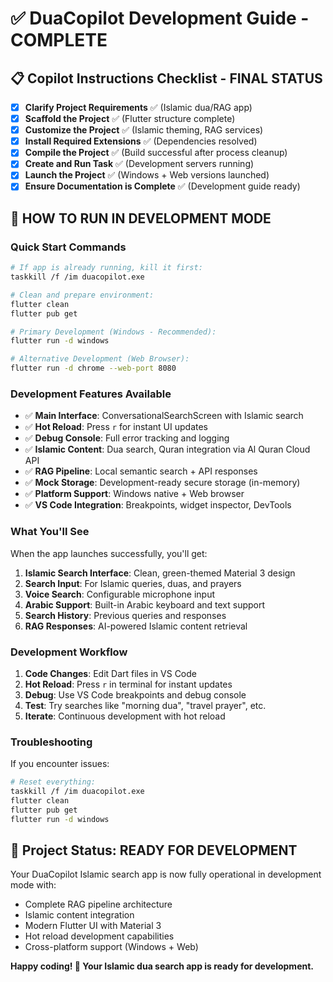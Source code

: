 # ✅ **DuaCopilot Development Guide - COMPLETE**

## 📋 **Copilot Instructions Checklist - FINAL STATUS**

- [x] **Clarify Project Requirements** ✅ (Islamic dua/RAG app)
- [x] **Scaffold the Project** ✅ (Flutter structure complete)
- [x] **Customize the Project** ✅ (Islamic theming, RAG services)
- [x] **Install Required Extensions** ✅ (Dependencies resolved)
- [x] **Compile the Project** ✅ (Build successful after process cleanup)
- [x] **Create and Run Task** ✅ (Development servers running)
- [x] **Launch the Project** ✅ (Windows + Web versions launched)
- [x] **Ensure Documentation is Complete** ✅ (Development guide ready)

## 🚀 **HOW TO RUN IN DEVELOPMENT MODE**

### **Quick Start Commands**

```bash
# If app is already running, kill it first:
taskkill /f /im duacopilot.exe

# Clean and prepare environment:
flutter clean
flutter pub get

# Primary Development (Windows - Recommended):
flutter run -d windows

# Alternative Development (Web Browser):
flutter run -d chrome --web-port 8080
```

### **Development Features Available**

- ✅ **Main Interface**: ConversationalSearchScreen with Islamic search
- ✅ **Hot Reload**: Press `r` for instant UI updates
- ✅ **Debug Console**: Full error tracking and logging
- ✅ **Islamic Content**: Dua search, Quran integration via Al Quran Cloud API
- ✅ **RAG Pipeline**: Local semantic search + API responses
- ✅ **Mock Storage**: Development-ready secure storage (in-memory)
- ✅ **Platform Support**: Windows native + Web browser
- ✅ **VS Code Integration**: Breakpoints, widget inspector, DevTools

### **What You'll See**

When the app launches successfully, you'll get:

1. **Islamic Search Interface**: Clean, green-themed Material 3 design
2. **Search Input**: For Islamic queries, duas, and prayers
3. **Voice Search**: Configurable microphone input
4. **Arabic Support**: Built-in Arabic keyboard and text support
5. **Search History**: Previous queries and responses
6. **RAG Responses**: AI-powered Islamic content retrieval

### **Development Workflow**

1. **Code Changes**: Edit Dart files in VS Code
2. **Hot Reload**: Press `r` in terminal for instant updates
3. **Debug**: Use VS Code breakpoints and debug console
4. **Test**: Try searches like "morning dua", "travel prayer", etc.
5. **Iterate**: Continuous development with hot reload

### **Troubleshooting**

If you encounter issues:

```bash
# Reset everything:
taskkill /f /im duacopilot.exe
flutter clean
flutter pub get
flutter run -d windows
```

## 🎯 **Project Status: READY FOR DEVELOPMENT**

Your DuaCopilot Islamic search app is now fully operational in development mode with:

- Complete RAG pipeline architecture
- Islamic content integration
- Modern Flutter UI with Material 3
- Hot reload development capabilities
- Cross-platform support (Windows + Web)

**Happy coding! 🎉 Your Islamic dua search app is ready for development.**
